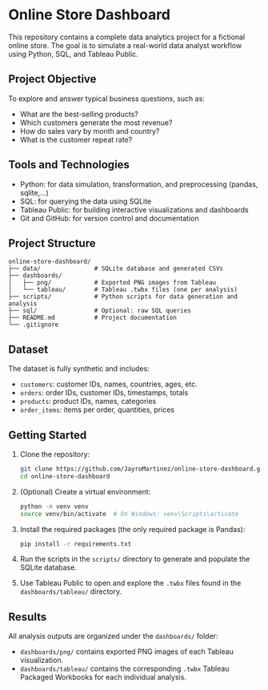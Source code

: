 # Online Store Dashboard

This repository contains a complete data analytics project for a fictional online store. The goal is to simulate a real-world data analyst workflow using Python, SQL, and Tableau Public.

## Project Objective

To explore and answer typical business questions, such as:

- What are the best-selling products?
- Which customers generate the most revenue?
- How do sales vary by month and country?
- What is the customer repeat rate?

## Tools and Technologies

- Python: for data simulation, transformation, and preprocessing (pandas, sqlite,...)
- SQL: for querying the data using SQLite
- Tableau Public: for building interactive visualizations and dashboards
- Git and GitHub: for version control and documentation

## Project Structure

```
online-store-dashboard/
├── data/               # SQLite database and generated CSVs
├── dashboards/
│   ├── png/            # Exported PNG images from Tableau
│   └── tableau/        # Tableau .twbx files (one per analysis)
├── scripts/            # Python scripts for data generation and analysis
├── sql/                # Optional: raw SQL queries
├── README.md           # Project documentation
└── .gitignore
```

## Dataset

The dataset is fully synthetic and includes:

- `customers`: customer IDs, names, countries, ages, etc.
- `orders`: order IDs, customer IDs, timestamps, totals
- `products`: product IDs, names, categories
- `order_items`: items per order, quantities, prices

## Getting Started

1. Clone the repository:

   ```bash
   git clone https://github.com/JayroMartinez/online-store-dashboard.git
   cd online-store-dashboard
   ```

2. (Optional) Create a virtual environment:

   ```bash
   python -m venv venv
   source venv/bin/activate  # On Windows: venv\Scripts\activate
   ```

3. Install the required packages (the only required package is Pandas):

   ```bash
   pip install -r requirements.txt
   ```

4. Run the scripts in the `scripts/` directory to generate and populate the SQLite database.

5. Use Tableau Public to open and explore the `.twbx` files found in the `dashboards/tableau/` directory.

## Results

All analysis outputs are organized under the `dashboards/` folder:

- `dashboards/png/` contains exported PNG images of each Tableau visualization.
- `dashboards/tableau/` contains the corresponding `.twbx` Tableau Packaged Workbooks for each individual analysis.

